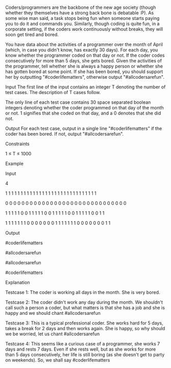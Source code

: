 Coders/programmers are the backbone of the new age society (though whether they themselves have a strong back bone is debatable :P). As some wise man said, a task stops being fun when someone starts paying you to do it and commands you. Similarly, though coding is quite fun, in a corporate setting, if the coders work continuously without breaks, they will soon get tired and bored.

You have data about the activities of a programmer over the month of April (which, in case you didn't know, has exactly 30 days). For each day, you know whether the programmer coded on that day or not. If the coder codes consecutively for more than 5 days, she gets bored. Given the activities of the programmer, tell whether she is always a happy person or whether she has gotten bored at some point. If she has been bored, you should support her by outputting "#coderlifematters", otherwise output "#allcodersarefun".

Input
The first line of the input contains an integer T denoting the number of test cases. The description of T cases follow.

The only line of each test case contains 30 space separated boolean integers denoting whether the coder programmed on that day of the month or not. 1 signifies that she coded on that day, and a 0 denotes that she did not.

Output
For each test case, output in a single line "#coderlifematters" if the coder has been bored. If not, output "#allcodersarefun".

Constraints

1 ≤ T ≤ 1000

Example

Input

4

1 1 1 1 1 1 1 1 1 1 1 1 1 1 1 1 1 1 1 1 1 1 1 1 1 1 1 1 1 1

0 0 0 0 0 0 0 0 0 0 0 0 0 0 0 0 0 0 0 0 0 0 0 0 0 0 0 0 0 0

1 1 1 1 1 0 0 1 1 1 1 1 0 0 1 1 1 1 1 0 0 1 1 1 1 1 0 0 1 1

1 1 1 1 1 1 1 0 0 0 0 0 0 0 1 1 1 1 1 1 1 0 0 0 0 0 0 0 1 1

Output

#coderlifematters

#allcodersarefun

#allcodersarefun

#coderlifematters

Explanation

Testcase 1: The coder is working all days in the month. She is very bored.

Testcase 2: The coder didn't work any day during the month. We shouldn't call such a person a coder, but what matters is that she has a job and she is happy and we should chant #allcodersarefun

Testcase 3: This is a typical professional coder. She works hard for 5 days, takes a break for 2 days and then works again. She is happy, so why should we be worried, let us chant #allcodersarefun

Testcase 4: This seems like a curious case of a programmer, she works 7 days and rests 7 days. Even if she rests well, but as she works for more than 5 days consecutively, her life is still boring (as she doesn't get to party on weekends). So, we shall say #coderlifematters

